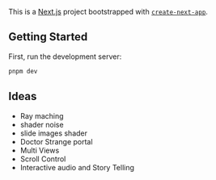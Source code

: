 This is a [Next.js](https://nextjs.org/) project bootstrapped with [`create-next-app`](https://github.com/vercel/next.js/tree/canary/packages/create-next-app).

## Getting Started

First, run the development server:

```bash
pnpm dev
```

## Ideas
 - Ray maching
 - shader noise
 - slide images shader
 - Doctor Strange portal
 - Multi Views
 - Scroll Control
 - Interactive audio and Story Telling
